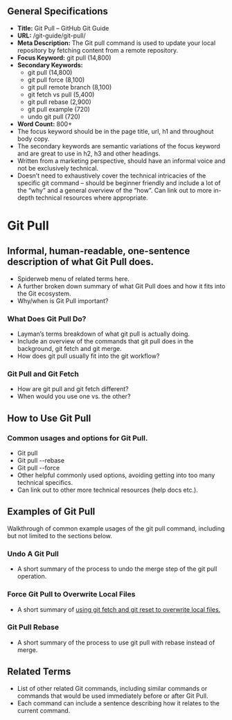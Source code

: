 ## General Specifications

*   **Title:** Git Pull – GitHub Git Guide
*   **URL:** /git-guide/git-pull/
*   **Meta Description:** The Git pull command is used to update your local repository by fetching content from a remote repository.
*   **Focus Keyword:** git pull (14,800)
*   **Secondary Keywords:** 
    *   git pull (14,800)
    *   git pull force (8,100)
    *   git pull remote branch (8,100)
    *   git fetch vs pull (5,400)
    *   git pull rebase (2,900)
    *   git pull example (720)
    *   undo git pull (720)
*   **Word Count:** 800+
*   The focus keyword should be in the page title, url, h1 and throughout body copy.
*   The secondary keywords are semantic variations of the focus keyword and are great to use in h2, h3 and other headings.
*   Written from a marketing perspective, should have an informal voice and not be exclusively technical.
*   Doesn’t need to exhaustively cover the technical intricacies of the specific git command – should be beginner friendly and include a lot of the “why” and a general overview of the “how”. Can link out to more in-depth technical resources where appropriate.


# Git Pull


## Informal, human-readable, one-sentence description of what Git Pull does.

*   Spiderweb menu of related terms here.
*   A further broken down summary of what Git Pull does and how it fits into the Git ecosystem.
*   Why/when is Git Pull important?


### What Does Git Pull Do?

*   Layman’s terms breakdown of what git pull is actually doing.
*   Include an overview of the commands that git pull does in the background, git fetch and git merge.
*   How does git pull usually fit into the git workflow?


### Git Pull and Git Fetch

*   How are git pull and git fetch different?
*   When would you use one vs. the other?


## How to Use Git Pull

### Common usages and options for Git Pull.

*   Git pull <repo>
*   Git pull --rebase
*   Git pull --force
*   Other helpful commonly used options, avoiding getting into too many technical specifics.
*   Can link out to other more technical resources (help docs etc.).


## Examples of Git Pull

Walkthrough of common example usages of the git pull command, including but not limited to the sections below.


### Undo A Git Pull

*   A short summary of the process to undo the merge step of the git pull operation.


### Force Git Pull to Overwrite Local Files

*   A short summary of [using git fetch and git reset to overwrite local files.](https://stackoverflow.com/questions/1125968/how-do-i-force-git-pull-to-overwrite-local-files)


### Git Pull Rebase

*   A short summary of the process to use git pull with rebase instead of merge.


## Related Terms

*   List of other related Git commands, including similar commands or commands that would be used immediately before or after Git Pull. 
*   Each command can include a sentence describing how it relates to the current command.